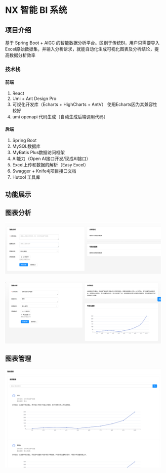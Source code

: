 # NX 智能 BI 系统

## 项目介绍

基于 Spring Boot + AIGC 的智能数据分析平台。区别于传统BI，用户只需要导入Excel原始数据集，并输入分析诉求，就能自动化生成可视化图表及分析结论，提高数据分析效率



### 技术栈

#### 前端

1. React
2. Umi + Ant Design Pro
3. 可视化开发库（Echarts + HighCharts + AntV）
   使用Echarts因为其兼容性较好
4. umi openapi 代码生成（自动生成后端调用代码）

#### 后端

1. Spring Boot
2. MySQL数据库
3. MyBatis Plus数据访问框架
4. AI能力（Open AI接口开发/现成AI接口）
5. Excel上传和数据的解析（Easy Excel）
6. Swagger + Knife4j项目接口文档
7. Hutool 工具库



## 功能展示

## 图表分析

![image-20240317144026870](images/image-20240317144026870.png)

![image-20240317144149958](images/image-20240317144149958.png)

## 图表管理

![image-20240317144218205](images/image-20240317144218205.png)
